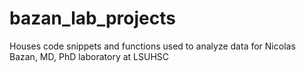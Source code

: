 # bazan_lab_projects
Houses code snippets and functions used to analyze data for Nicolas Bazan, MD, PhD laboratory at LSUHSC
